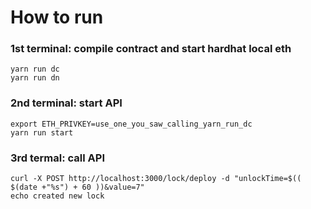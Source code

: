 # How to run

### 1st terminal: compile contract and start hardhat local eth

```shell
yarn run dc
yarn run dn
```

### 2nd terminal: start API

```shell
export ETH_PRIVKEY=use_one_you_saw_calling_yarn_run_dc 
yarn run start
```

### 3rd termal: call API

```shell
curl -X POST http://localhost:3000/lock/deploy -d "unlockTime=$(( $(date +"%s") + 60 ))&value=7"
echo created new lock
```
